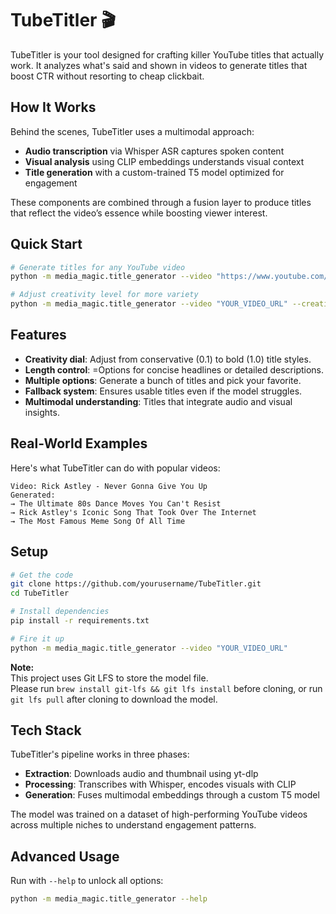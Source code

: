 # TubeTitler 🎬

TubeTitler is your tool designed for crafting killer YouTube titles that actually work. It analyzes what's said and shown in videos to generate titles that boost CTR without resorting to cheap clickbait.

## How It Works

Behind the scenes, TubeTitler uses a multimodal approach:

- **Audio transcription** via Whisper ASR captures spoken content
- **Visual analysis** using CLIP embeddings understands visual context
- **Title generation** with a custom-trained T5 model optimized for engagement

These components are combined through a fusion layer to produce titles that reflect the video’s essence while boosting viewer interest.

## Quick Start

```bash
# Generate titles for any YouTube video
python -m media_magic.title_generator --video "https://www.youtube.com/watch?v=dQw4w9WgXcQ"

# Adjust creativity level for more variety
python -m media_magic.title_generator --video "YOUR_VIDEO_URL" --creativity 0.9
```

## Features

- **Creativity dial**: Adjust from conservative (0.1) to bold (1.0) title styles.
- **Length control**: =Options for concise headlines or detailed descriptions.
- **Multiple options**: Generate a bunch of titles and pick your favorite.
- **Fallback system**: Ensures usable titles even if the model struggles.
- **Multimodal understanding**: Titles that integrate audio and visual insights.

## Real-World Examples

Here's what TubeTitler can do with popular videos:

```
Video: Rick Astley - Never Gonna Give You Up
Generated: 
→ The Ultimate 80s Dance Moves You Can't Resist
→ Rick Astley's Iconic Song That Took Over The Internet
→ The Most Famous Meme Song Of All Time
```
## Setup

```bash
# Get the code
git clone https://github.com/yourusername/TubeTitler.git
cd TubeTitler

# Install dependencies
pip install -r requirements.txt

# Fire it up
python -m media_magic.title_generator --video "YOUR_VIDEO_URL"
```
**Note:**  
This project uses Git LFS to store the model file.  
Please run `brew install git-lfs && git lfs install` before cloning, or run `git lfs pull` after cloning to download the model.

## Tech Stack

TubeTitler's pipeline works in three phases:

- **Extraction**: Downloads audio and thumbnail using yt-dlp
- **Processing**: Transcribes with Whisper, encodes visuals with CLIP
- **Generation**: Fuses multimodal embeddings through a custom T5 model

The model was trained on a dataset of high-performing YouTube videos across multiple niches to understand engagement patterns.

## Advanced Usage

Run with `--help` to unlock all options:

```bash
python -m media_magic.title_generator --help
```